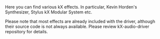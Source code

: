 Here you can find various kX effects. In particular, Kevin Horden's Synthesizer, Stylus kX Modular System etc.

Please note that most effects are already included with the driver, although their source code is not always available. Please review kX-audio-driver repository for details.
